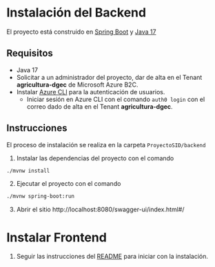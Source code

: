 # Instalación del Backend

El proyecto está construido en [Spring Boot](https://spring.io/projects/spring-boot) y [Java 17](https://www.oracle.com/java/technologies/javase/jdk17-archive-downloads.html)

## Requisitos
- Java 17 
- Solicitar a un administrador del proyecto, dar de alta en el Tenant **agricultura-dgec** de Microsoft Azure B2C. 
- Instalar [Azure CLI](https://learn.microsoft.com/es-es/cli/azure/install-azure-cli) para la autenticación de usuarios. 
  - Iniciar sesión en Azure CLI con el comando `auth0 login` con el correo dado de alta en el Tenant **agricultura-dgec**.

## Instrucciones
El proceso de instalación se realiza en la carpeta `ProyectoSID/backend`

1. Instalar las dependencias del proyecto con el comando
```bash
./mvnw install
```
2. Ejecutar el proyecto con el comando 
```bash
./mvnw spring-boot:run
```
3. Abrir el sitio http://localhost:8080/swagger-ui/index.html#/

# Instalar Frontend
1. Seguir las instrucciones del [README](../frontend/README.md) para iniciar con la instalación.